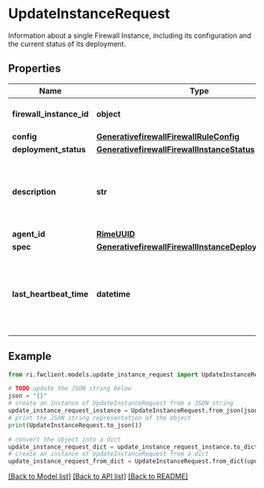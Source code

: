 # UpdateInstanceRequest

Information about a single Firewall Instance, including its configuration and the current status of its deployment.

## Properties

Name | Type | Description | Notes
------------ | ------------- | ------------- | -------------
**firewall_instance_id** | **object** | Unique ID of an object in RIME. | [optional] 
**config** | [**GenerativefirewallFirewallRuleConfig**](GenerativefirewallFirewallRuleConfig.md) |  | [optional] 
**deployment_status** | [**GenerativefirewallFirewallInstanceStatus**](GenerativefirewallFirewallInstanceStatus.md) |  | [optional] 
**description** | **str** | Optional human-readable description of the firewall instance. | [optional] 
**agent_id** | [**RimeUUID**](RimeUUID.md) |  | [optional] 
**spec** | [**GenerativefirewallFirewallInstanceDeploymentConfig**](GenerativefirewallFirewallInstanceDeploymentConfig.md) |  | [optional] 
**last_heartbeat_time** | **datetime** | Last time the control plan received a heartbeat from the firewall instance. | [optional] 

## Example

```python
from ri.fwclient.models.update_instance_request import UpdateInstanceRequest

# TODO update the JSON string below
json = "{}"
# create an instance of UpdateInstanceRequest from a JSON string
update_instance_request_instance = UpdateInstanceRequest.from_json(json)
# print the JSON string representation of the object
print(UpdateInstanceRequest.to_json())

# convert the object into a dict
update_instance_request_dict = update_instance_request_instance.to_dict()
# create an instance of UpdateInstanceRequest from a dict
update_instance_request_from_dict = UpdateInstanceRequest.from_dict(update_instance_request_dict)
```
[[Back to Model list]](../README.md#documentation-for-models) [[Back to API list]](../README.md#documentation-for-api-endpoints) [[Back to README]](../README.md)


